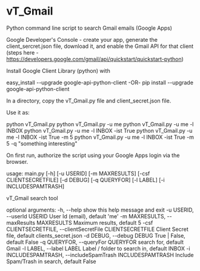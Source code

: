 # vT_Gmail
Python command line script to search Gmail emails (Google Apps)

Google Developer's Console - create your app, generate the client_sercret.json file, download it, and enable the Gmail API for that client (steps here - https://developers.google.com/gmail/api/quickstart/quickstart-python)

Install Google Client Library (python) with 

easy_install --upgrade google-api-python-client
-OR-
pip install --upgrade google-api-python-client

In a directory, copy the vT_Gmail.py file and client_secret.json file.

Use it as:

python vT_Gmail.py
python vT_Gmail.py -u me
python vT_Gmail.py -u me -l INBOX
python vT_Gmail.py -u me -l INBOX -ist True
python vT_Gmail.py -u me -l INBOX -ist True -m 5
python vT_Gmail.py -u me -l INBOX -ist True -m 5 -q "something interesting"

On first run, authorize the script using your Google Apps login via the browser.

usage: main.py [-h] [-u USERID] [-m MAXRESULTS] [-csf CLIENTSECRETFILE] [-d DEBUG] [-q QUERYFOR] [-l LABEL] [-i INCLUDESPAMTRASH]

vT_Gmail search tool

optional arguments:
  -h, --help            show this help message and exit
  -u USERID, --userId USERID
      User Id (email), default 'me'
  -m MAXRESULTS, --maxResults MAXRESULTS
      Maximum results, default 5
  -csf CLIENTSECRETFILE, --clientSecretFile CLIENTSECRETFILE
      Client Secret file, default clients_secret.json
  -d DEBUG, --debug DEBUG
      True | False, default False
  -q QUERYFOR, --queryFor QUERYFOR
      search for, default Gmail
  -l LABEL, --label LABEL
      Label / folder to search in, default INBOX
  -i INCLUDESPAMTRASH, --includeSpamTrash INCLUDESPAMTRASH
      Include Spam/Trash in search, default False
